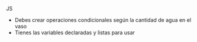 JS

- Debes crear operaciones condicionales según la cantidad de agua en el vaso
- Tienes las variables declaradas y listas para usar
